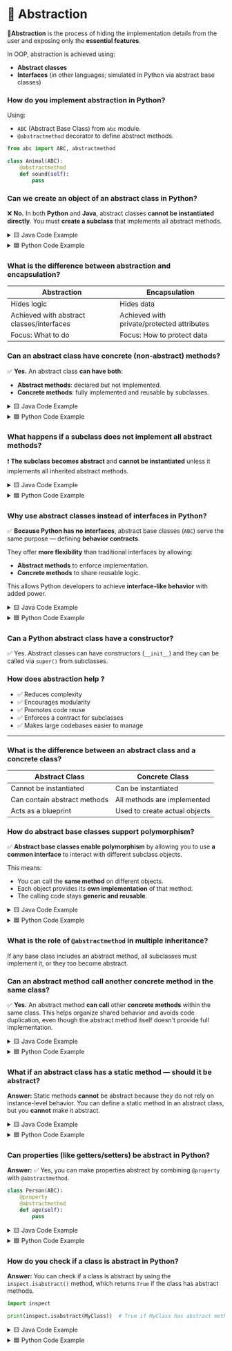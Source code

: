 # 📘 Abstraction

**🧠Abstraction** is the process of hiding the implementation details from the user and exposing only the **essential features**.

In OOP, abstraction is achieved using:

* **Abstract classes**
* **Interfaces** (in other languages; simulated in Python via abstract base classes)

### **How do you implement abstraction in Python?**

Using:
* `ABC` (Abstract Base Class) from `abc` module.
* `@abstractmethod` decorator to define abstract methods.

```python
from abc import ABC, abstractmethod

class Animal(ABC):
    @abstractmethod
    def sound(self):
        pass
```

### **Can we create an object of an abstract class in Python?**

❌ **No.** In both **Python** and **Java**, abstract classes **cannot be instantiated directly**. You must **create a subclass** that implements all abstract methods.

<details>
<summary>🟨 Java Code Example</summary>

```java
abstract class Animal {
    abstract void sound();
}

class Dog extends Animal {
    void sound() {
        System.out.println("Woof!");
    }
}

public class Main {
    public static void main(String[] args) {
        // Animal a = new Animal(); // ❌ Compilation error
        Animal dog = new Dog();     // ✅ Valid
        dog.sound();                // Output: Woof!
    }
}
```
</details>
<details>
<summary>🟦 Python Code Example</summary>

```python
from abc import ABC, abstractmethod
class Animal(ABC):
    @abstractmethod
    def sound(self):
        pass

class Dog(Animal):
    def sound(self):
        print("Woof!")

# a = Animal()        # ❌ TypeError: Can't instantiate abstract class
dog = Dog()           # ✅ Valid
dog.sound()           # Output: Woof!
```
</details>

### **What is the difference between abstraction and encapsulation?**

| Abstraction                               | Encapsulation                              |
| ----------------------------------------- | ------------------------------------------ |
| Hides logic                               | Hides data                                 |
| Achieved with abstract classes/interfaces | Achieved with private/protected attributes |
| Focus: What to do                         | Focus: How to protect data                 |


###  **Can an abstract class have concrete (non-abstract) methods?**

✅ **Yes.** An abstract class **can have both**:

* **Abstract methods**: declared but not implemented.
* **Concrete methods**: fully implemented and reusable by subclasses.
<details>
<summary>🟨 Java Code Example</summary>

```java
abstract class Animal {
    // Abstract method
    abstract void sound();

    // Concrete method
    void sleep() {
        System.out.println("Sleeping...");
    }
}

class Cat extends Animal {
    void sound() {
        System.out.println("Meow!");
    }
}

public class Main {
    public static void main(String[] args) {
        Animal a = new Cat();
        a.sound();  // Output: Meow!
        a.sleep();  // Output: Sleeping...
    }
}
```

</details>
<details>
<summary>🟦 Python Code Example</summary>

```python
from abc import ABC, abstractmethod

class Animal(ABC):
    @abstractmethod
    def sound(self):
        pass

    def sleep(self):
        print("Sleeping...")

class Cat(Animal):
    def sound(self):
        print("Meow!")

a = Cat()
a.sound()  # Output: Meow!
a.sleep()  # Output: Sleeping...
```
</details>

### **What happens if a subclass does not implement all abstract methods?**

❗ **The subclass becomes abstract** and **cannot be instantiated** unless it implements all inherited abstract methods.

<details>
<summary>🟨 Java Code Example</summary>

```java
abstract class Animal {
    abstract void sound();
    abstract void move();
}

// Subclass does not implement all abstract methods
abstract class Dog extends Animal {
    void sound() {
        System.out.println("Bark!");
    }
}

// Cannot do this:
// Dog d = new Dog(); // ❌ Error: Dog is abstract and cannot be instantiated

class Puppy extends Dog {
    void move() {
        System.out.println("Runs!");
    }

    public static void main(String[] args) {
        Puppy p = new Puppy(); // ✅ OK
        p.sound(); // Bark!
        p.move();  // Runs!
    }
}
```
</details>
<details>
<summary>🟦 Python Code Example</summary>

```python
from abc import ABC, abstractmethod

class Animal(ABC):
    @abstractmethod
    def sound(self):
        pass

    @abstractmethod
    def move(self):
        pass

class Dog(Animal):
    def sound(self):
        print("Bark!")

# Cannot instantiate Dog because move() is not implemented
# d = Dog()  # ❌ TypeError

class Puppy(Dog):
    def move(self):
        print("Runs!")

p = Puppy()  # ✅ OK
p.sound()    # Bark!
p.move()     # Runs!
```
</details>

### **Why use abstract classes instead of interfaces in Python?**

✅ **Because Python has no interfaces**, abstract base classes (`ABC`) serve the same purpose — defining **behavior contracts**.

They offer **more flexibility** than traditional interfaces by allowing:

* **Abstract methods** to enforce implementation.
* **Concrete methods** to share reusable logic.

This allows Python developers to achieve **interface-like behavior** with added power.

<details>
<summary>🟨 Java Code Example</summary>

```java
interface Shape {
    void draw();  // Abstract by default
}

class Circle implements Shape {
    public void draw() {
        System.out.println("Drawing Circle");
    }
}
```

</details>
<details>
<summary>🟦 Python Code Example</summary>

```python
from abc import ABC, abstractmethod

class Shape(ABC):
    @abstractmethod
    def draw(self):
        pass

class Circle(Shape):
    def draw(self):
        print("Drawing Circle")

c = Circle()
c.draw()  # Output: Drawing Circle
```
</details>

### **Can a Python abstract class have a constructor?**

✅ Yes. Abstract classes can have constructors (`__init__`) and they can be called via `super()` from subclasses.

### **How does abstraction help ?**

* ✅ Reduces complexity
* ✅ Encourages modularity
* ✅ Promotes code reuse
* ✅ Enforces a contract for subclasses
* ✅ Makes large codebases easier to manage

---

### **What is the difference between an abstract class and a concrete class?**

| Abstract Class               | Concrete Class                |
| ---------------------------- | ----------------------------- |
| Cannot be instantiated       | Can be instantiated           |
| Can contain abstract methods | All methods are implemented   |
| Acts as a blueprint          | Used to create actual objects |

### **How do abstract base classes support polymorphism?**

✅ **Abstract base classes enable polymorphism** by allowing you to use **a common interface** to interact with different subclass objects.

This means:

* You can call the **same method** on different objects.
* Each object provides its **own implementation** of that method.
* The calling code stays **generic and reusable**.

<details>
<summary>🟨 Java Code Example</summary>

```java
abstract class Animal {
    abstract void sound();
}

class Dog extends Animal {
    void sound() {
        System.out.println("Bark!");
    }
}

class Cat extends Animal {
    void sound() {
        System.out.println("Meow!");
    }
}

public class Main {
    static void makeSound(Animal a) {
        a.sound();  // polymorphic call
    }

    public static void main(String[] args) {
        makeSound(new Dog());  // Output: Bark!
        makeSound(new Cat());  // Output: Meow!
    }
}
```

</details>
<details>
<summary>🟦 Python Code Example</summary>

```python
from abc import ABC, abstractmethod

class Animal(ABC):
    @abstractmethod
    def sound(self):
        pass

class Dog(Animal):
    def sound(self):
        print("Bark!")

class Cat(Animal):
    def sound(self):
        print("Meow!")

def make_sound(animal: Animal):
    animal.sound()  # polymorphic behavior

make_sound(Dog())  # Output: Bark!
make_sound(Cat())  # Output: Meow!
```
</details>

### **What is the role of `@abstractmethod` in multiple inheritance?**
If any base class includes an abstract method, all subclasses must implement it, or they too become abstract.

### **Can an abstract method call another concrete method in the same class?**
✅ **Yes.** An abstract method **can call** other **concrete methods** within the same class.
This helps organize shared behavior and avoids code duplication, even though the abstract method itself doesn't provide full implementation.

<details>
<summary>🟨 Java Code Example</summary>

```java
abstract class Shape {
    abstract void draw();

    void log(String msg) {
        System.out.println("Log: " + msg);
    }
}

class Circle extends Shape {
    void draw() {
        log("Drawing a Circle");  // Calling concrete method
        System.out.println("⚪");
    }
}

public class Main {
    public static void main(String[] args) {
        Shape s = new Circle();
        s.draw();
    }
}
```

</details>
<details>
<summary>🟦 Python Code Example</summary>

```python
from abc import ABC, abstractmethod

class Shape(ABC):
    @abstractmethod
    def draw(self):
        self.log("Preparing to draw")  # Calling concrete method

    def log(self, msg):
        print(f"Log: {msg}")

class Circle(Shape):
    def draw(self):
        super().draw()
        print("⚪")

s = Circle()
s.draw()
```

</details>

### **What if an abstract class has a static method — should it be abstract?**

**Answer:**
Static methods **cannot** be abstract because they do not rely on instance-level behavior. You can define a static method in an abstract class, but you **cannot** make it abstract.

<details>
<summary>🟨 Java Code Example</summary>

```java
abstract class Shape {
    static void info() {
        System.out.println("This is a static method.");
    }
}

class Circle extends Shape {
    // Static method is not abstract, it can be called directly from the class
}

public class Main {
    public static void main(String[] args) {
        Shape.info();  // Output: This is a static method.
    }
}
```

</details>
<details>
<summary>🟦 Python Code Example</summary>

```python
from abc import ABC

class Shape(ABC):
    @staticmethod
    def info():
        print("This is a static method.")

class Circle(Shape):
    pass

Shape.info()  # Output: This is a static method.
```

</details>

### **Can properties (like getters/setters) be abstract in Python?**

**Answer:**
✅ Yes, you can make properties abstract by combining `@property` with `@abstractmethod`.

```python
class Person(ABC):
    @property
    @abstractmethod
    def age(self): 
        pass
```

<details>
<summary>🟨 Java Code Example</summary>

```java
abstract class Person {
    // Abstract getter
    abstract int getAge();
}

class Student extends Person {
    private int age;

    public Student(int age) {
        this.age = age;
    }

    // Concrete getter
    @Override
    public int getAge() {
        return age;
    }
}

public class Main {
    public static void main(String[] args) {
        Person person = new Student(20);
        System.out.println("Age: " + person.getAge());  // Output: Age: 20
    }
}
```
</details>
<details>
<summary>🟦 Python Code Example</summary>

```python
from abc import ABC, abstractmethod

class Person(ABC):
    @property
    @abstractmethod
    def age(self):
        pass

class Student(Person):
    def __init__(self, age):
        self._age = age
    
    @property
    def age(self):
        return self._age

s = Student(20)
print(f"Age: {s.age}")  # Output: Age: 20
```

</details>

### **How do you check if a class is abstract in Python?**

**Answer:**
You can check if a class is abstract by using the `inspect.isabstract()` method, which returns `True` if the class has abstract methods.

```python
import inspect

print(inspect.isabstract(MyClass))  # True if MyClass has abstract methods
```

<details>
<summary>🟨 Java Code Example</summary>

```java
import java.lang.reflect.Modifier;

abstract class MyClass {
    abstract void myMethod();
}

class ConcreteClass extends MyClass {
    void myMethod() {
        System.out.println("Implemented method");
    }
}

public class Main {
    public static void main(String[] args) {
        System.out.println(Modifier.isAbstract(MyClass.class.getModifiers()));  // Output: true
        System.out.println(Modifier.isAbstract(ConcreteClass.class.getModifiers()));  // Output: false
    }
}
```

</details>
<details>
<summary>🟦 Python Code Example</summary>

```python
import inspect

class MyClass(ABC):
    @abstractmethod
    def my_method(self):
        pass

class ConcreteClass(MyClass):
    def my_method(self):
        print("Implemented method")

print(inspect.isabstract(MyClass))  # Output: True
print(inspect.isabstract(ConcreteClass))  # Output: False
```
</details>



